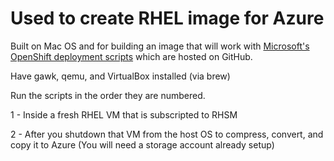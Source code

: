 # Used to create RHEL image for Azure

Built on Mac OS and for building an image that will work with [Microsoft's OpenShift deployment scripts](https://github.com/Microsoft/openshift-container-platform) which are hosted on GitHub.

Have gawk, qemu, and VirtualBox installed (via brew)

Run the scripts in the order they are numbered.

1 - Inside a fresh RHEL VM that is subscripted to RHSM

2 - After you shutdown that VM from the host OS to compress, convert, and copy it to Azure
    (You will need a storage account already setup)

